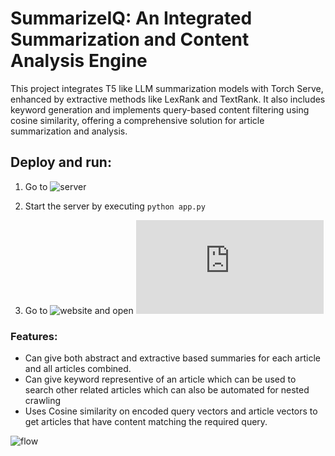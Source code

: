 # SummarizeIQ: An Integrated Summarization and Content Analysis Engine
This project integrates T5 like LLM summarization models with Torch Serve, enhanced by extractive methods like LexRank and TextRank. It also includes keyword generation and implements query-based content filtering using cosine similarity, offering a comprehensive solution for article summarization and analysis.

## Deploy and run:
1) Go to ![server](https://github.com/FrozenWolf-Cyber/Scalable-Summarization/tree/master/server)
2) Start the server by executing 
``` python app.py ```

3) Go to ![website](https://github.com/FrozenWolf-Cyber/Scalable-Summarization/tree/master/website) and open ![index.html](https://github.com/FrozenWolf-Cyber/Scalable-Summarization/blob/master/website/index.html)

### Features:
- Can give both abstract and extractive based summaries for each article and all articles combined.
- Can give keyword representive of an article which can be used to search other related articles which can also be automated for nested crawling
- Uses Cosine similarity on encoded query vectors and article vectors to get articles that have content matching the required query.

![flow](https://github.com/FrozenWolf-Cyber/Scalable-Summarization/blob/master/FLOWCHART.drawio.png)
